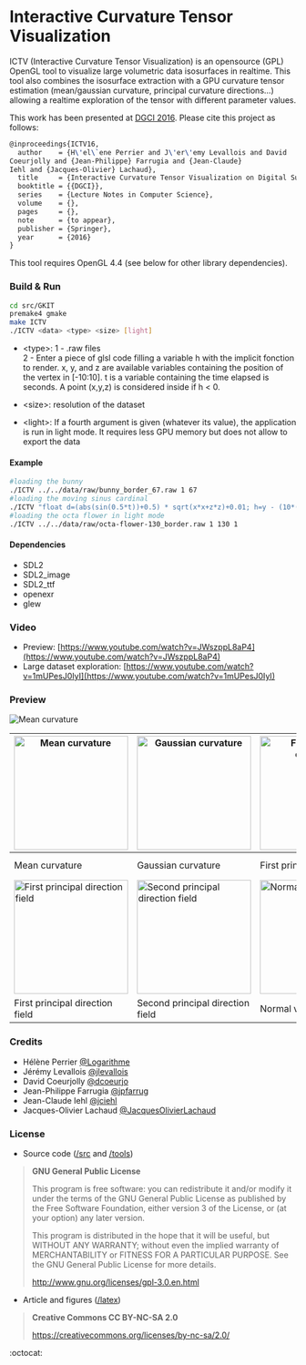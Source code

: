 # Interactive Curvature Tensor Visualization

ICTV (Interactive Curvature Tensor Visualization) is an opensource (GPL) OpenGL tool to visualize large volumetric  data isosurfaces in realtime. This tool also combines the isosurface extraction with a GPU curvature tensor estimation (mean/gaussian curvature, principal curvature directions...) allowing a realtime exploration of the tensor with different parameter values.

This work has been presented at [DGCI 2016](http://dgci2016.univ-nantes.fr). Please cite this project as follows:

``` latex
@inproceedings{ICTV16,
  author    = {H\'el\`ene Perrier and J\'er\'emy Levallois and David
Coeurjolly and {Jean-Philippe} Farrugia and {Jean-Claude}
Iehl and {Jacques-Olivier} Lachaud},
  title     = {Interactive Curvature Tensor Visualization on Digital Surfaces},
  booktitle = {{DGCI}},
  series    = {Lecture Notes in Computer Science},
  volume    = {},
  pages     = {},
  note      = {to appear},
  publisher = {Springer},
  year      = {2016}
}
```



This tool requires OpenGL 4.4 (see below for other library dependencies). 


### Build & Run

```sh
cd src/GKIT
premake4 gmake
make ICTV
./ICTV <data> <type> <size> [light]
```

* \<type\>:	1 - .raw files  
			2 - Enter a piece of glsl code filling a variable h with the implicit fonction to render.
				x, y, and z are available variables containing the position of the vertex in [-10:10].
				t is a variable containing the time elapsed is seconds.
				A point (x,y,z) is considered inside if h < 0.
* \<size\>:	resolution of the dataset

* \<light\>: If a fourth argument is given (whatever its value), the application is run in light mode. 
			 It requires less GPU memory but does not allow to export the data

#### Example

```sh
#loading the bunny
./ICTV ../../data/raw/bunny_border_67.raw 1 67
#loading the moving sinus cardinal
./ICTV "float d=(abs(sin(0.5*t))+0.5) * sqrt(x*x+z*z)+0.01; h=y - (10*(sin(d)/d));" 2 128
#loading the octa flower in light mode
./ICTV ../../data/raw/octa-flower-130_border.raw 1 130 1
```

#### Dependencies

* SDL2
* SDL2_image
* SDL2_ttf
* openexr
* glew

### Video

* Preview: [https://www.youtube.com/watch?v=JWszppL8aP4](https://www.youtube.com/watch?v=JWszppL8aP4)
* Large dataset exploration: [https://www.youtube.com/watch?v=1mUPesJ0IyI](https://www.youtube.com/watch?v=1mUPesJ0IyI)

### Preview

<img src="http://i.imgur.com/m72QeV9.gif" alt="Mean curvature" />

<img src="https://raw.github.com/dcoeurjo/ICTV/master/latex/figs/EG_dragon_mean.png" alt="Mean curvature" style="width: 200px;"/> | <img src="https://raw.github.com/dcoeurjo/ICTV/master/latex/figs/EG_dragon_gaussian.png" alt="Gaussian curvature" style="width: 200px;"/> | <img src="https://raw.github.com/dcoeurjo/ICTV/master/latex/figs/EG_dragon_k1.png" alt="First principal curvature" style="width: 200px;"/> | <img src="https://raw.github.com/dcoeurjo/ICTV/master/latex/figs/EG_dragon_k2.png" alt="Second principal curvature" style="width: 200px;"/>
------------ | ------------- | ------------- | ------------- 
Mean curvature | Gaussian curvature | First principal curvature | Second principal curvature
<img src="https://raw.github.com/dcoeurjo/ICTV/master/latex/figs/EG_dragon_dir_min.png" alt="First principal direction field" style="width: 200px;"/> | <img src="https://raw.github.com/dcoeurjo/ICTV/master/latex/figs/EG_dragon_dir_max.png" alt="Second principal direction field" style="width: 200px;"/> | <img src="https://raw.github.com/dcoeurjo/ICTV/master/latex/figs/EG_dragon_normal.png" alt="Normal vector field" style="width: 200px;"/> | 
First principal direction field | Second principal direction field | Normal vector field | 

### Credits

*	Hélène Perrier [@Logarithme](https://github.com/Logarithme)
*	Jérémy Levallois [@jlevallois](https://github.com/jlevallois)
*	David Coeurjolly [@dcoeurjo](https://github.com/dcoeurjo)
*	Jean-Philippe Farrugia [@jpfarrug](https://github.com/jpfarrug)
*	Jean-Claude Iehl [@jciehl](https://github.com/jciehl)
*	Jacques-Olivier Lachaud [@JacquesOlivierLachaud](https://github.com/JacquesOlivierLachaud)

### License

* Source code ([/src](https://github.com/dcoeurjo/ICTV/tree/master/src) and  [/tools](https://github.com/dcoeurjo/ICTV/tree/master/tools))

>	**GNU General Public License**
>	
>    This program is free software: you can redistribute it and/or modify
>    it under the terms of the GNU General Public License as published by
>    the Free Software Foundation, either version 3 of the License, or
>    (at your option) any later version.
>
>    This program is distributed in the hope that it will be useful,
>    but WITHOUT ANY WARRANTY; without even the implied warranty of
>    MERCHANTABILITY or FITNESS FOR A PARTICULAR PURPOSE.  See the
>    GNU General Public License for more details.
>    
>    http://www.gnu.org/licenses/gpl-3.0.en.html

* Article and figures ([/latex](https://github.com/dcoeurjo/ICTV/tree/master/latex))

> **Creative Commons CC BY-NC-SA 2.0**
> 
>    https://creativecommons.org/licenses/by-nc-sa/2.0/


:octocat:
